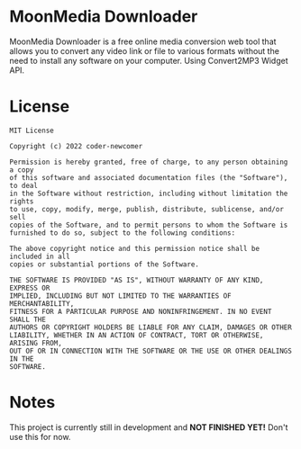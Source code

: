 # MoonMedia Downloader
MoonMedia Downloader is a free online media conversion web tool that allows you to convert any video link or file to various formats without the need to install any software on your computer. Using Convert2MP3 Widget API.

# License
    MIT License
    
    Copyright (c) 2022 coder-newcomer
    
    Permission is hereby granted, free of charge, to any person obtaining a copy
    of this software and associated documentation files (the "Software"), to deal
    in the Software without restriction, including without limitation the rights
    to use, copy, modify, merge, publish, distribute, sublicense, and/or sell
    copies of the Software, and to permit persons to whom the Software is
    furnished to do so, subject to the following conditions:
    
    The above copyright notice and this permission notice shall be included in all
    copies or substantial portions of the Software.
    
    THE SOFTWARE IS PROVIDED "AS IS", WITHOUT WARRANTY OF ANY KIND, EXPRESS OR
    IMPLIED, INCLUDING BUT NOT LIMITED TO THE WARRANTIES OF MERCHANTABILITY,
    FITNESS FOR A PARTICULAR PURPOSE AND NONINFRINGEMENT. IN NO EVENT SHALL THE
    AUTHORS OR COPYRIGHT HOLDERS BE LIABLE FOR ANY CLAIM, DAMAGES OR OTHER
    LIABILITY, WHETHER IN AN ACTION OF CONTRACT, TORT OR OTHERWISE, ARISING FROM,
    OUT OF OR IN CONNECTION WITH THE SOFTWARE OR THE USE OR OTHER DEALINGS IN THE
    SOFTWARE.
    
# Notes
This project is currently still in development and **NOT FINISHED YET!** Don't use this for now.
